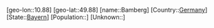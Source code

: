 ﻿---
location: [49.88,10.88]
type: City
tags:
- geo/City


SpocWebEntityId: 29004
isDeleted: false
confidential: public

---
[geo-lon::10.88]
[geo-lat::49.88]
[name::Bamberg]
[Country::[Germany](geo/Continent/Europe/Germany.md)]
[State::[Bayern](geo/Continent/Europe/Germany/Bayern.md)]
[Population::]
[Unknown::]


